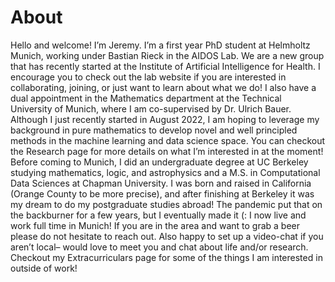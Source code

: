 # About

Hello and welcome! I’m Jeremy. I’m a first year PhD student at Helmholtz Munich, working under Bastian Rieck in the AIDOS Lab. We are a new group that has recently started at the Institute of Artificial Intelligence for Health. I encourage you to check out the lab website if you are interested in collaborating, joining, or just want to learn about what we do! I also have a dual appointment in the Mathematics department at the Technical University of Munich, where I am co-supervised by Dr. Ulrich Bauer. Although I just recently started in August 2022, I am hoping to leverage my background in pure mathematics to develop novel and well principled methods in the machine learning and data science space. You can checkout the Research page for more details on what I’m interested in at the moment!
Before coming to Munich, I did an undergraduate degree at UC Berkeley studying mathematics, logic, and astrophysics and a M.S. in Computational Data Sciences at Chapman University. I was born and raised in California (Orange County to be more precise), and after finishing at Berkeley it was my dream to do my postgraduate studies abroad! The pandemic put that on the backburner for a few years, but I eventually made it (:
I now live and work full time in Munich! If you are in the area and want to grab a beer please do not hesitate to reach out. Also happy to set up a video-chat if you aren’t local– would love to meet you and chat about life and/or research. Checkout my Extracurriculars page for some of the things I am interested in outside of work!




